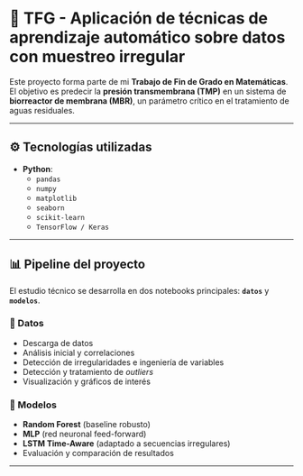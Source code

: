 # 📌 TFG - Aplicación de técnicas de aprendizaje automático sobre datos con muestreo irregular

Este proyecto forma parte de mi **Trabajo de Fin de Grado en Matemáticas**.  
El objetivo es predecir la **presión transmembrana (TMP)** en un sistema de **biorreactor de membrana (MBR)**, un parámetro crítico en el tratamiento de aguas residuales.  

---

## ⚙️ Tecnologías utilizadas
- **Python**:  
  - `pandas`  
  - `numpy`  
  - `matplotlib`  
  - `seaborn`  
  - `scikit-learn`  
  - `TensorFlow / Keras`  

---

## 📊 Pipeline del proyecto
El estudio técnico se desarrolla en dos notebooks principales: **`datos`** y **`modelos`**.  

### 📂 Datos
- Descarga de datos  
- Análisis inicial y correlaciones  
- Detección de irregularidades e ingeniería de variables  
- Detección y tratamiento de *outliers*  
- Visualización y gráficos de interés  

### 🤖 Modelos
- **Random Forest** (baseline robusto)  
- **MLP** (red neuronal feed-forward)  
- **LSTM Time-Aware** (adaptado a secuencias irregulares)  
- Evaluación y comparación de resultados  

---
